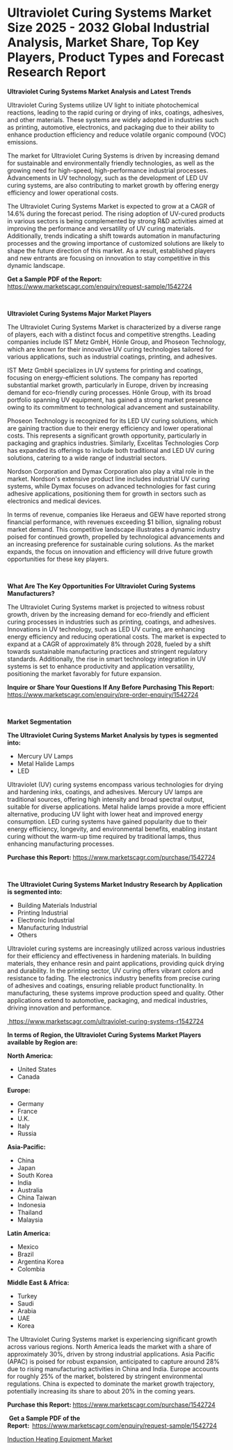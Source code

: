 <p><h1>Ultraviolet Curing Systems Market Size 2025 - 2032 Global Industrial Analysis, Market Share, Top Key Players, Product Types and Forecast Research Report</h1></p><p><strong>Ultraviolet Curing Systems Market Analysis and Latest Trends</strong></p>
<p><p>Ultraviolet Curing Systems utilize UV light to initiate photochemical reactions, leading to the rapid curing or drying of inks, coatings, adhesives, and other materials. These systems are widely adopted in industries such as printing, automotive, electronics, and packaging due to their ability to enhance production efficiency and reduce volatile organic compound (VOC) emissions.</p><p>The market for Ultraviolet Curing Systems is driven by increasing demand for sustainable and environmentally friendly technologies, as well as the growing need for high-speed, high-performance industrial processes. Advancements in UV technology, such as the development of LED UV curing systems, are also contributing to market growth by offering energy efficiency and lower operational costs.</p><p>The Ultraviolet Curing Systems Market is expected to grow at a CAGR of 14.6% during the forecast period. The rising adoption of UV-cured products in various sectors is being complemented by strong R&D activities aimed at improving the performance and versatility of UV curing materials. Additionally, trends indicating a shift towards automation in manufacturing processes and the growing importance of customized solutions are likely to shape the future direction of this market. As a result, established players and new entrants are focusing on innovation to stay competitive in this dynamic landscape.</p></p>
<p><strong>Get a Sample PDF of the Report:&nbsp;</strong> <a href="https://www.marketscagr.com/enquiry/request-sample/1542724?utm_campaign=2939&utm_medium=2&utm_source=Github&utm_content=ia&utm_term=11042025&utm_id=ultraviolet-curing-systems">https://www.marketscagr.com/enquiry/request-sample/1542724</a></p>
<p>&nbsp;</p>
<p><strong>Ultraviolet Curing Systems Major Market Players</strong></p>
<p><p>The Ultraviolet Curing Systems Market is characterized by a diverse range of players, each with a distinct focus and competitive strengths. Leading companies include IST Metz GmbH, Hönle Group, and Phoseon Technology, which are known for their innovative UV curing technologies tailored for various applications, such as industrial coatings, printing, and adhesives.</p><p>IST Metz GmbH specializes in UV systems for printing and coatings, focusing on energy-efficient solutions. The company has reported substantial market growth, particularly in Europe, driven by increasing demand for eco-friendly curing processes. Hönle Group, with its broad portfolio spanning UV equipment, has gained a strong market presence owing to its commitment to technological advancement and sustainability.</p><p>Phoseon Technology is recognized for its LED UV curing solutions, which are gaining traction due to their energy efficiency and lower operational costs. This represents a significant growth opportunity, particularly in packaging and graphics industries. Similarly, Excelitas Technologies Corp has expanded its offerings to include both traditional and LED UV curing solutions, catering to a wide range of industrial sectors.</p><p>Nordson Corporation and Dymax Corporation also play a vital role in the market. Nordson's extensive product line includes industrial UV curing systems, while Dymax focuses on advanced technologies for fast curing adhesive applications, positioning them for growth in sectors such as electronics and medical devices.</p><p>In terms of revenue, companies like Heraeus and GEW have reported strong financial performance, with revenues exceeding $1 billion, signaling robust market demand. This competitive landscape illustrates a dynamic industry poised for continued growth, propelled by technological advancements and an increasing preference for sustainable curing solutions. As the market expands, the focus on innovation and efficiency will drive future growth opportunities for these key players.</p></p>
<p>&nbsp;</p>
<p><strong>What Are The Key Opportunities For Ultraviolet Curing Systems Manufacturers?</strong></p>
<p><p>The Ultraviolet Curing Systems market is projected to witness robust growth, driven by the increasing demand for eco-friendly and efficient curing processes in industries such as printing, coatings, and adhesives. Innovations in UV technology, such as LED UV curing, are enhancing energy efficiency and reducing operational costs. The market is expected to expand at a CAGR of approximately 8% through 2028, fueled by a shift towards sustainable manufacturing practices and stringent regulatory standards. Additionally, the rise in smart technology integration in UV systems is set to enhance productivity and application versatility, positioning the market favorably for future expansion.</p></p>
<p><strong>Inquire or Share Your Questions If Any Before Purchasing This Report:</strong> <a href="https://www.marketscagr.com/enquiry/pre-order-enquiry/1542724?utm_campaign=2939&utm_medium=2&utm_source=Github&utm_content=ia&utm_term=11042025&utm_id=ultraviolet-curing-systems">https://www.marketscagr.com/enquiry/pre-order-enquiry/1542724</a></p>
<p>&nbsp;</p>
<p><strong>Market Segmentation</strong></p>
<p><strong>The Ultraviolet Curing Systems Market Analysis by types is segmented into:</strong></p>
<p><ul><li>Mercury UV Lamps</li><li>Metal Halide Lamps</li><li>LED</li></ul></p>
<p><p>Ultraviolet (UV) curing systems encompass various technologies for drying and hardening inks, coatings, and adhesives. Mercury UV lamps are traditional sources, offering high intensity and broad spectral output, suitable for diverse applications. Metal halide lamps provide a more efficient alternative, producing UV light with lower heat and improved energy consumption. LED curing systems have gained popularity due to their energy efficiency, longevity, and environmental benefits, enabling instant curing without the warm-up time required by traditional lamps, thus enhancing manufacturing processes.</p></p>
<p><strong>Purchase this Report:&nbsp;</strong><a href="https://www.marketscagr.com/purchase/1542724?utm_campaign=2939&utm_medium=2&utm_source=Github&utm_content=ia&utm_term=11042025&utm_id=ultraviolet-curing-systems">https://www.marketscagr.com/purchase/1542724</a></p>
<p>&nbsp;</p>
<p><strong>The Ultraviolet Curing Systems Market Industry Research by Application is segmented into:</strong></p>
<p><ul><li>Building Materials Industrial</li><li>Printing Industrial</li><li>Electronic Industrial</li><li>Manufacturing Industrial</li><li>Others</li></ul></p>
<p><p>Ultraviolet curing systems are increasingly utilized across various industries for their efficiency and effectiveness in hardening materials. In building materials, they enhance resin and paint applications, providing quick drying and durability. In the printing sector, UV curing offers vibrant colors and resistance to fading. The electronics industry benefits from precise curing of adhesives and coatings, ensuring reliable product functionality. In manufacturing, these systems improve production speed and quality. Other applications extend to automotive, packaging, and medical industries, driving innovation and performance.</p></p>
<p><a href="https://www.marketscagr.com/ultraviolet-curing-systems-r1542724?utm_campaign=2939&utm_medium=2&utm_source=Github&utm_content=ia&utm_term=11042025&utm_id=ultraviolet-curing-systems">&nbsp;https://www.marketscagr.com/ultraviolet-curing-systems-r1542724</a></p>
<p><strong>In terms of Region, the Ultraviolet Curing Systems Market Players available by Region are:</strong></p>
<p>
    <p> <strong> North America: </strong>
        <ul>
            <li>United States</li>
            <li>Canada</li>
        </ul>
        </p> 
    <p> <strong> Europe: </strong>
        <ul>
            <li>Germany</li>
            <li>France</li>
            <li>U.K.</li>
            <li>Italy</li>
            <li>Russia</li>
        </ul>
        </p> 
    <p> <strong> Asia-Pacific: </strong>
        <ul>
            <li>China</li>
            <li>Japan</li>
            <li>South Korea</li>
            <li>India</li>
            <li>Australia</li>
            <li>China Taiwan</li>
            <li>Indonesia</li>
            <li>Thailand</li>
            <li>Malaysia</li>
        </ul>
        </p> 
    <p> <strong> Latin America: </strong>
        <ul>
            <li>Mexico</li>
            <li>Brazil</li>
            <li>Argentina Korea</li>
            <li>Colombia</li>
        </ul>
        </p> 
    <p> <strong> Middle East & Africa: </strong>
        <ul>
            <li>Turkey</li>
            <li>Saudi</li>
            <li>Arabia</li>
            <li>UAE</li>
            <li>Korea</li>
        </ul>
    </p>
    </p>
<p><p>The Ultraviolet Curing Systems market is experiencing significant growth across various regions. North America leads the market with a share of approximately 30%, driven by strong industrial applications. Asia Pacific (APAC) is poised for robust expansion, anticipated to capture around 28% due to rising manufacturing activities in China and India. Europe accounts for roughly 25% of the market, bolstered by stringent environmental regulations. China is expected to dominate the market growth trajectory, potentially increasing its share to about 20% in the coming years.</p></p>
<p><strong>Purchase this Report: </strong><a href="https://www.marketscagr.com/purchase/1542724?utm_campaign=2939&utm_medium=2&utm_source=Github&utm_content=ia&utm_term=11042025&utm_id=ultraviolet-curing-systems">https://www.marketscagr.com/purchase/1542724</a></p>
<p>&nbsp;<strong>Get a Sample PDF of the Report:&nbsp;&nbsp;</strong><a href="https://www.marketscagr.com/enquiry/request-sample/1542724?utm_campaign=2939&utm_medium=2&utm_source=Github&utm_content=ia&utm_term=11042025&utm_id=ultraviolet-curing-systems">https://www.marketscagr.com/enquiry/request-sample/1542724</a></p>
<p><strong></strong></p>
<p><p><a href="https://github.com/rubiogruis0p/Market-Research-Report-List-1/blob/main/induction-heating-equipment-market.md?utm_campaign=2939&utm_medium=2&utm_source=Github&utm_content=ia&utm_term=11042025&utm_id=ultraviolet-curing-systems">Induction Heating Equipment Market</a></p></p>